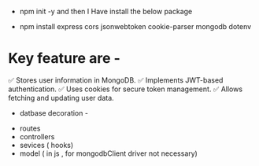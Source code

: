 - npm init -y and then I Have install the below package

* npm install express cors jsonwebtoken cookie-parser mongodb dotenv

# Key feature are -

✅ Stores user information in MongoDB.
✅ Implements JWT-based authentication.
✅ Uses cookies for secure token management.
✅ Allows fetching and updating user data.

- datbase decoration -

* routes
* controllers
* sevices ( hooks)
* model ( in js , for mongodbClient driver not necessary)

